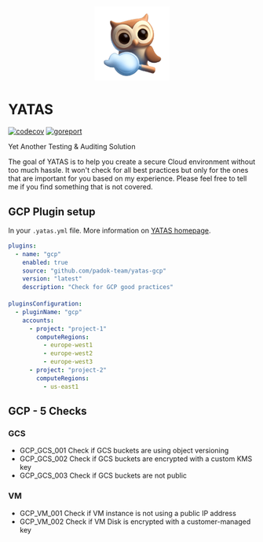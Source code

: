 <p align="center">
<img src="docs/auditory.png" alt="yatas-logo" width="30%">
<p align="center">

# YATAS

[![codecov](https://codecov.io/gh/StanGirard/yatas-template/branch/main/graph/badge.svg?token=OFGny8Za4x)](https://codecov.io/gh/StanGirard/YATAS) [![goreport](https://goreportcard.com/badge/github.com/stangirard/yatas-template)](https://goreportcard.com/badge/github.com/stangirard/yatas)

Yet Another Testing &amp; Auditing Solution

The goal of YATAS is to help you create a secure Cloud environment without too much hassle. It won't check for all best practices but only for the ones that are important for you based on my experience. Please feel free to tell me if you find something that is not covered.

## GCP Plugin setup

In your `.yatas.yml` file. More information on [YATAS homepage](https://github.com/padok-team/yatas).

```yaml
plugins:
  - name: "gcp"
    enabled: true
    source: "github.com/padok-team/yatas-gcp"
    version: "latest"
    description: "Check for GCP good practices"

pluginsConfiguration:
  - pluginName: "gcp"
    accounts:
      - project: "project-1"
        computeRegions:
          - europe-west1
          - europe-west2
          - europe-west3
      - project: "project-2"
        computeRegions:
          - us-east1
```

<!-- BEGIN_YATAS -->

## GCP - 5 Checks

### GCS
- GCP_GCS_001 Check if GCS buckets are using object versioning
- GCP_GCS_002 Check if GCS buckets are encrypted with a custom KMS key
- GCP_GCS_003 Check if GCS buckets are not public

### VM
- GCP_VM_001 Check if VM instance is not using a public IP address
- GCP_VM_002 Check if VM Disk is encrypted with a customer-managed key

<!-- END_YATAS -->
